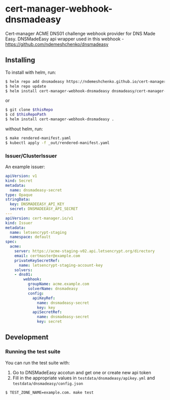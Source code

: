 # cert-manager-webhook-dnsmadeasy

Cert-manager ACME DNS01 challenge webhook provider for DNS Made Easy.
DNSMadeEasy api wrapper used in this webhook - https://github.com/ndemeshchenko/dnsmadeasy

## Installing

To install with helm, run:

```bash
$ helm repo add dnsmadeasy https://ndemeshchenko.github.io/cert-manager-webhook-dnsmadeasy
$ helm repo update
$ helm install cert-manager-webhook-dnsmadeasy dnsmadeasy/cert-manager-webhook-dnsmadeasy
```

or

```bash
$ git clone $thisRepo
$ cd $thisRepoPath
$ helm install cert-manager-webhook-dnsmadeasy .
```

without helm, run:

```bash
$ make rendered-manifest.yaml
$ kubectl apply -f _out/rendered-manifest.yaml
```

### Issuer/ClusterIssuer

An example issuer:

```yaml
apiVersion: v1
kind: Secret
metadata:
  name: dnsmadeasy-secret
type: Opaque
stringData:
  key: DNSMADEEASY_API_KEY
  secret: DNSMADEEASY_API_SECRET
---
apiVersion: cert-manager.io/v1
kind: Issuer
metadata:
  name: letsencrypt-staging
  namespace: default
spec:
  acme:
    server: https://acme-staging-v02.api.letsencrypt.org/directory
    email: certmaster@example.com
    privateKeySecretRef:
      name: letsencrypt-staging-account-key
    solvers:
    - dns01:
        webhook:
          groupName: acme.example.com
          solverName: dnsmadeasy
          config:
            apiKeyRef:
              name: dnsmadeasy-secret
              key: key
            apiSecretRef:
              name: dnsmadeasy-secret
              key: secret
```

## Development

### Running the test suite

You can run the test suite with:

1. Go to DNSMadeEasy accotun and get one or create new api token
2. Fill in the appropriate values in `testdata/dnsmadeasy/apikey.yml` and `testdata/dnsmadeasy/config.json` 

```bash
$ TEST_ZONE_NAME=example.com. make test
```

